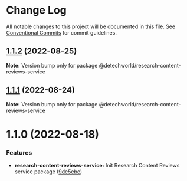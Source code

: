 # Change Log

All notable changes to this project will be documented in this file.
See [Conventional Commits](https://conventionalcommits.org) for commit guidelines.

## [1.1.2](https://github.com/detechworld/tto-packages/compare/@detechworld/research-content-reviews-service@1.1.1...@detechworld/research-content-reviews-service@1.1.2) (2022-08-25)

**Note:** Version bump only for package @detechworld/research-content-reviews-service





## [1.1.1](https://github.com/detechworld/tto-packages/compare/@detechworld/research-content-reviews-service@1.1.0...@detechworld/research-content-reviews-service@1.1.1) (2022-08-24)

**Note:** Version bump only for package @detechworld/research-content-reviews-service





# 1.1.0 (2022-08-18)


### Features

* **research-content-reviews-service:** Init Research Content Reviews service package ([9de5ebc](https://github.com/detechworld/tto-packages/commit/9de5ebc3e4263dc5c457f86cd5373a9d3127d8c6))
